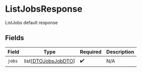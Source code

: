 # ListJobsResponse

ListJobs default response


## Fields

| Field                                                       | Type                                                        | Required                                                    | Description                                                 |
| ----------------------------------------------------------- | ----------------------------------------------------------- | ----------------------------------------------------------- | ----------------------------------------------------------- |
| `jobs`                                                      | list[[DTOJobsJobDTO](../../models/shared/dtojobsjobdto.md)] | :heavy_check_mark:                                          | N/A                                                         |